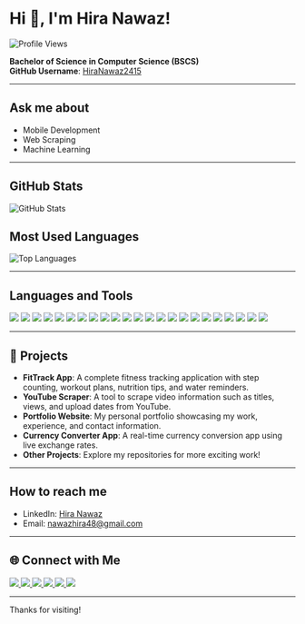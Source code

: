 # Hi 👋, I'm Hira Nawaz!
![Profile Views](https://komarev.com/ghpvc/?username=HiraNawaz2415&color=blue)


  **Bachelor of Science in Computer Science (BSCS)**  
  **GitHub Username**: [HiraNawaz2415](https://github.com/HiraNawaz2415)

---

## Ask me about
- Mobile Development
- Web Scraping
- Machine Learning

---
## GitHub Stats

![GitHub Stats](https://github-readme-stats.vercel.app/api?username=HiraNawaz2415&show_icons=true&theme=default)

## Most Used Languages

![Top Languages](https://github-readme-stats.vercel.app/api/top-langs/?username=HiraNawaz2415&layout=compact&theme=default)

---

## Languages and Tools

<p>
  <img class="badge" src="https://img.shields.io/badge/Java-007396?style=flat-square&logo=java&logoColor=white" />
  <img class="badge" src="https://img.shields.io/badge/C-00599C?style=flat-square&logo=c&logoColor=white" />
  <img class="badge" src="https://img.shields.io/badge/C++-00599C?style=flat-square&logo=cplusplus&logoColor=white" />
  <img class="badge" src="https://img.shields.io/badge/Dev%20C++-003B57?style=flat-square&logo=cplusplus&logoColor=white" />
  <img class="badge" src="https://img.shields.io/badge/JavaScript-F7DF1E?style=flat-square&logo=javascript&logoColor=black" />
  <img class="badge" src="https://img.shields.io/badge/HTML5-E34F26?style=flat-square&logo=html5&logoColor=white" />
  <img class="badge" src="https://img.shields.io/badge/CSS3-1572B6?style=flat-square&logo=css3&logoColor=white" />
  <img class="badge" src="https://img.shields.io/badge/Android%20Studio-3DDC84?style=flat-square&logo=androidstudio&logoColor=white" />
  <img class="badge" src="https://img.shields.io/badge/React.js-61DAFB?style=flat-square&logo=react&logoColor=black" />
  <img class="badge" src="https://img.shields.io/badge/Firebase-FFCA28?style=flat-square&logo=firebase&logoColor=black" />
  <img class="badge" src="https://img.shields.io/badge/SQLite-003B57?style=flat-square&logo=sqlite&logoColor=white" />
  <img class="badge" src="https://img.shields.io/badge/MySQL-4479A1?style=flat-square&logo=mysql&logoColor=white" />
  <img class="badge" src="https://img.shields.io/badge/Python-3776AB?style=flat-square&logo=python&logoColor=white" />
  <img class="badge" src="https://img.shields.io/badge/Git-F05032?style=flat-square&logo=git&logoColor=white" />
  <img class="badge" src="https://img.shields.io/badge/GitHub-181717?style=flat-square&logo=github&logoColor=white" />
  <img class="badge" src="https://img.shields.io/badge/Visual%20Studio%20Code-007ACC?style=flat-square&logo=visualstudiocode&logoColor=white" />
  <img class="badge" src="https://img.shields.io/badge/Jupyter-F37626?style=flat-square&logo=jupyter&logoColor=white" />
  <img class="badge" src="https://img.shields.io/badge/SciPy-8CAAE6?style=flat-square&logo=scipy&logoColor=white" />
  <img class="badge" src="https://img.shields.io/badge/Pandas-150458?style=flat-square&logo=pandas&logoColor=white" />
 <img class="badge" src="https://img.shields.io/badge/NumPy-013243?style=flat-square&logo=numpy&logoColor=white" />
 <img class="badge" src="https://img.shields.io/badge/Seaborn-0D3D56?style=flat-square&logo=python&logoColor=white" />
 <img class="badge" src="https://img.shields.io/badge/Matplotlib-11557C?style=flat-square&logo=python&logoColor=white" />

  <img class="badge" src="https://img.shields.io/badge/Scikit--learn-F7931E?style=flat-square&logo=scikit-learn&logoColor=white" />

</p>

---

## 📂 Projects

- **FitTrack App**: A complete fitness tracking application with step counting, workout plans, nutrition tips, and water reminders.
- **YouTube Scraper**: A tool to scrape video information such as titles, views, and upload dates from YouTube.
- **Portfolio Website**: My personal portfolio showcasing my work, experience, and contact information.
- **Currency Converter App**: A real-time currency conversion app using live exchange rates.
- **Other Projects**: Explore my repositories for more exciting work!

---

## How to reach me
- LinkedIn: [Hira Nawaz](https://www.linkedin.com/in/hira-nawaz-544632348/)
- Email: [nawazhira48@gmail.com](mailto:nawazhira48@gmail.com)

---
## 🌐 Connect with Me

<p>
  <a href="http://www.linkedin.com/in/hira-nawaz-544632348">
    <img class="badge" src="https://img.shields.io/badge/LinkedIn-0077B5?style=flat&logo=linkedin&logoColor=white" />
  </a>
  <a href="https://stackoverflow.com/users/23370218/hira-nawaz">
    <img class="badge" src="https://img.shields.io/badge/Stack%20Overflow-FE7A16?style=flat&logo=stack-overflow&logoColor=white" />
  </a>
  <a href="https://www.kaggle.com/hiranawaz2415">
    <img class="badge" src="https://img.shields.io/badge/Kaggle-20BEFF?style=flat&logo=kaggle&logoColor=white" />
  </a>
  <a href="https://medium.com/@nawazhira48">
    <img class="badge" src="https://img.shields.io/badge/Medium-12100E?style=flat&logo=medium&logoColor=white" />
  </a>
  <a href="https://www.hackerrank.com/profile/nawazhira48">
    <img class="badge" src="https://img.shields.io/badge/HackerRank-2EC866?style=flat&logo=hackerrank&logoColor=white" />
  </a>
  <a href="https://discord.com/channels/@me">
    <img class="badge" src="https://img.shields.io/badge/Discord-5865F2?style=flat&logo=discord&logoColor=white" />
  </a>
</p>

---

Thanks for visiting!
